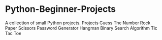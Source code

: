 # Python-Beginner-Projects
A collection of small Python projects.
Projects
Guess The Number
Rock Paper Scissors
Password Generator
Hangman
Binary Search Algorithm
Tic Tac Toe
